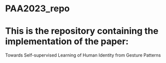 # PAA2023_repo

# This is the repository containing the implementation of the paper: 
Towards Self-supervised Learning of Human Identity from Gesture Patterns
